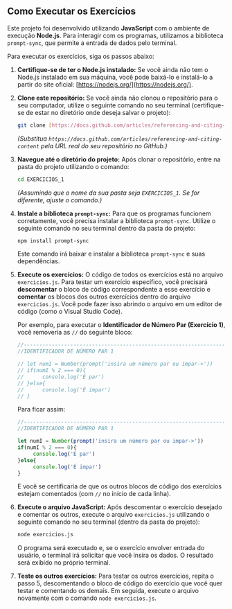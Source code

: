 ## Como Executar os Exercícios

Este projeto foi desenvolvido utilizando **JavaScript** com o ambiente de execução **Node.js**. Para interagir com os programas, utilizamos a biblioteca `prompt-sync`, que permite a entrada de dados pelo terminal.

Para executar os exercícios, siga os passos abaixo:

1.  **Certifique-se de ter o Node.js instalado:** Se você ainda não tem o Node.js instalado em sua máquina, você pode baixá-lo e instalá-lo a partir do site oficial: [https://nodejs.org/](https://nodejs.org/).

2.  **Clone este repositório:** Se você ainda não clonou o repositório para o seu computador, utilize o seguinte comando no seu terminal (certifique-se de estar no diretório onde deseja salvar o projeto):

    ```bash
    git clone [https://docs.github.com/articles/referencing-and-citing-content](https://docs.github.com/articles/referencing-and-citing-content)
    ```

    *(Substitua `https://docs.github.com/articles/referencing-and-citing-content` pela URL real do seu repositório no GitHub.)*

3.  **Navegue até o diretório do projeto:** Após clonar o repositório, entre na pasta do projeto utilizando o comando:

    ```bash
    cd EXERCICIOS_1
    ```

    *(Assumindo que o nome da sua pasta seja `EXERCICIOS_1`. Se for diferente, ajuste o comando.)*

4.  **Instale a biblioteca `prompt-sync`:** Para que os programas funcionem corretamente, você precisa instalar a biblioteca `prompt-sync`. Utilize o seguinte comando no seu terminal dentro da pasta do projeto:

    ```bash
    npm install prompt-sync
    ```

    Este comando irá baixar e instalar a biblioteca `prompt-sync` e suas dependências.

5.  **Execute os exercícios:** O código de todos os exercícios está no arquivo `exercicios.js`. Para testar um exercício específico, você precisará **descomentar** o bloco de código correspondente a esse exercício e **comentar** os blocos dos outros exercícios dentro do arquivo `exercicios.js`. Você pode fazer isso abrindo o arquivo em um editor de código (como o Visual Studio Code).

    Por exemplo, para executar o **Identificador de Número Par (Exercício 1)**, você removeria as `//` do seguinte bloco:

    ```javascript
    //----------------------------------------------------------------------------------------------------------------
    //IDENTIFICADOR DE NÚMERO PAR 1

    // let numI = Number(prompt('insira um número par ou impar->'))
    // if(numI % 2 === 0){
    //      console.log('É par')
    // }else{
    //      console.log('É impar')
    // }
    ```

    Para ficar assim:

    ```javascript
    //----------------------------------------------------------------------------------------------------------------
    //IDENTIFICADOR DE NÚMERO PAR 1

    let numI = Number(prompt('insira um número par ou impar->'))
    if(numI % 2 === 0){
         console.log('É par')
    }else{
         console.log('É impar')
    }
    ```

    E você se certificaria de que os outros blocos de código dos exercícios estejam comentados (com `//` no início de cada linha).

6.  **Execute o arquivo JavaScript:** Após descomentar o exercício desejado e comentar os outros, execute o arquivo `exercicios.js` utilizando o seguinte comando no seu terminal (dentro da pasta do projeto):

    ```bash
    node exercicios.js
    ```

    O programa será executado e, se o exercício envolver entrada do usuário, o terminal irá solicitar que você insira os dados. O resultado será exibido no próprio terminal.

7.  **Teste os outros exercícios:** Para testar os outros exercícios, repita o passo 5, descomentando o bloco de código do exercício que você quer testar e comentando os demais. Em seguida, execute o arquivo novamente com o comando `node exercicios.js`.
